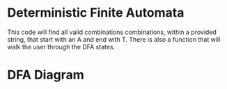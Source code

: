 # Deterministic Finite Automata

This code will find all valid combinations combinations, within a provided string, that start with an A and end with T. There is also a function that will walk the user through the DFA states.

# DFA Diagram 
